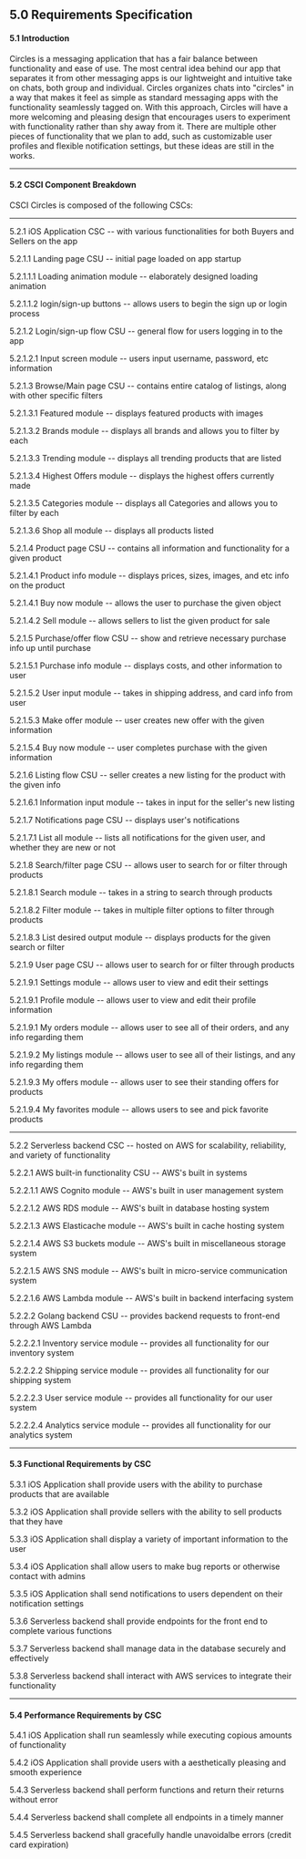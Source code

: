 ## 5.0	Requirements Specification

#### 5.1  Introduction

Circles is a messaging application that has a fair balance between functionality and ease of use. The most central idea behind our app that separates it from other messaging apps is our lightweight and intuitive take on chats, both group and individual. Circles organizes chats into "circles" in a way that makes it feel as simple as standard messaging apps with the functionality seamlessly tagged on. With this approach, Circles will have a more welcoming and pleasing design that encourages users to experiment with functionality rather than shy away from it. There are multiple other pieces of functionality that we plan to add, such as customizable user profiles and flexible notification settings, but these ideas are still in the works.

------

#### 5.2  CSCI Component Breakdown

CSCI Circles is composed of the following CSCs:

------

5.2.1	iOS Application CSC -- with various functionalities for both Buyers and Sellers on the app

5.2.1.1		Landing page CSU -- initial page loaded on app startup

5.2.1.1.1			Loading animation module -- elaborately designed loading animation

5.2.1.1.2			login/sign-up buttons -- allows users to begin the sign up or login process

5.2.1.2		Login/sign-up flow CSU -- general flow for users logging in to the app

5.2.1.2.1			Input screen module -- users input username, password, etc information

5.2.1.3		Browse/Main page CSU -- contains entire catalog of listings, along with other specific filters

5.2.1.3.1 		Featured module -- displays featured products with images

5.2.1.3.2 		Brands module -- displays all brands and allows you to filter by each

5.2.1.3.3 		Trending module -- displays all trending products that are listed

5.2.1.3.4 		Highest Offers module -- displays the highest offers currently made

5.2.1.3.5 		Categories module -- displays all Categories and allows you to filter by each

5.2.1.3.6 		Shop all module -- displays all products listed

5.2.1.4		Product page CSU -- contains all information and functionality for a given product

5.2.1.4.1 		Product info module -- displays prices, sizes, images, and etc info on the product

5.2.1.4.1 		Buy now module -- allows the user to purchase the given object

5.2.1.4.2 		Sell module -- allows sellers to list the given product for sale

5.2.1.5		Purchase/offer flow CSU -- show and retrieve necessary purchase info up until purchase 

5.2.1.5.1			Purchase info module -- displays costs, and other information to user

5.2.1.5.2			User input module -- takes in shipping address, and card info from user

5.2.1.5.3			Make offer module -- user creates new offer with the given information

5.2.1.5.4			Buy now module -- user completes purchase with the given information

5.2.1.6		Listing flow CSU -- seller creates a new listing for the product with the given info

5.2.1.6.1			Information input module -- takes in input for the seller's new listing

5.2.1.7		Notifications page CSU -- displays user's notifications

5.2.1.7.1			List all module -- lists all notifications for the given user, and whether they are new or not

5.2.1.8		Search/filter page CSU -- allows user to search for or filter through products

5.2.1.8.1			Search module -- takes in a string to search through products

5.2.1.8.2			Filter module -- takes in multiple filter options to filter through products

5.2.1.8.3			List desired output module -- displays products for the given search or filter

5.2.1.9		User page CSU -- allows user to search for or filter through products

5.2.1.9.1			Settings module -- allows user to view and edit their settings	

5.2.1.9.1			Profile module -- allows user to view and edit their profile information	

5.2.1.9.1			My orders module -- allows user to see all of their orders, and any info regarding them

5.2.1.9.2			My listings module -- allows user to see all of their listings, and any info regarding them

5.2.1.9.3			My offers module -- allows user to see their standing offers for products

5.2.1.9.4			My favorites module -- allows users to see and pick favorite products

------

5.2.2	Serverless backend CSC -- hosted on AWS for scalability, reliability, and variety of functionality

5.2.2.1		AWS built-in functionality CSU -- AWS's built in systems

5.2.2.1.1			AWS Cognito module -- AWS's built in user management system

5.2.2.1.2			AWS RDS module -- AWS's built in database hosting system

5.2.2.1.3			AWS Elasticache module -- AWS's built in cache hosting system

5.2.2.1.4			AWS S3 buckets module -- AWS's built in miscellaneous storage system

5.2.2.1.5			AWS SNS module -- AWS's built in micro-service communication system

5.2.2.1.6			AWS Lambda module -- AWS's built in backend interfacing system

5.2.2.2		Golang backend CSU -- provides backend requests to front-end through AWS Lambda

5.2.2.2.1			Inventory service module -- provides all functionality for our inventory system

5.2.2.2.2			Shipping service module -- provides all functionality for our shipping system

5.2.2.2.3			User service module -- provides all functionality for our user system

5.2.2.2.4			Analytics service module -- provides all functionality for our analytics system

------

#### 5.3  Functional Requirements by CSC

5.3.1    iOS Application shall provide users with the ability to purchase products that are available

5.3.2    iOS Application shall provide sellers with the ability to sell products that they have

5.3.3    iOS Application shall display a variety of important information to the user

5.3.4    iOS Application shall allow users to make bug reports or otherwise contact with admins

5.3.5    iOS Application shall send notifications to users dependent on their notification settings

5.3.6    Serverless backend shall provide endpoints for the front end to complete various functions

5.3.7    Serverless backend shall manage data in the database securely and effectively

5.3.8    Serverless backend shall interact with AWS services to integrate their functionality

------

#### 5.4  Performance Requirements by CSC

5.4.1    iOS Application shall run seamlessly while executing copious amounts of functionality

5.4.2    iOS Application shall provide users with a aesthetically pleasing and smooth experience

5.4.3    Serverless backend shall perform functions and return their returns without error

5.4.4    Serverless backend shall complete all endpoints in a timely manner

5.4.5    Serverless backend shall gracefully handle unavoidalbe errors (credit card expiration)